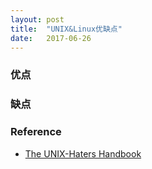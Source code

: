 ```yaml
---
layout: post
title:  "UNIX&Linux优缺点"
date:   2017-06-26
---
```


### 优点





### 缺点








### Reference

 - [The UNIX-Haters Handbook](http://web.mit.edu/~simsong/www/ugh.pdf)

